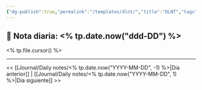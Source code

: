 ```yaml
---
{"dg-publish":true,"permalink":"/templates/dlnt/","title":"DLNT","tags":["Daily"],"noteIcon":"","created":"2023-03-22T10:31:00.788-05:00","updated":"2023-07-31T21:41:01.927-05:00"}
---
```



## 📅 Nota diaria: <% tp.date.now("ddd-DD") %>
<% tp.file.cursor() %>




- - - 

<< [[Journal/Daily notes/<% tp.date.now("YYYY-MM-DD", -1) %>\|Dia anterior]] | [[Journal/Daily notes/<% tp.date.now("YYYY-MM-DD", 1) %>\|Dia siguiente]] >>
